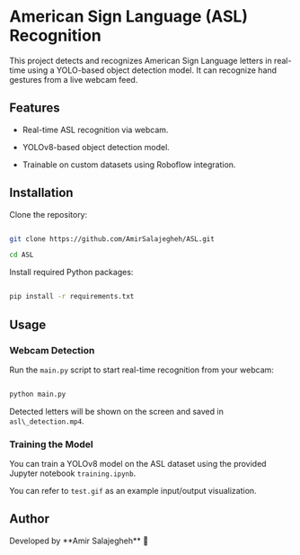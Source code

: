 # American Sign Language (ASL) Recognition



This project detects and recognizes American Sign Language letters in real-time using a YOLO-based object detection model. It can recognize hand gestures from a live webcam feed.



## Features



* Real-time ASL recognition via webcam.

* YOLOv8-based object detection model.

* Trainable on custom datasets using Roboflow integration.



## Installation



Clone the repository:



```bash

git clone https://github.com/AmirSalajegheh/ASL.git

cd ASL

```



Install required Python packages:



```bash

pip install -r requirements.txt

```



## Usage



### Webcam Detection



Run the `main.py` script to start real-time recognition from your webcam:



```bash

python main.py

```



Detected letters will be shown on the screen and saved in `asl\_detection.mp4`.



### Training the Model



You can train a YOLOv8 model on the ASL dataset using the provided Jupyter notebook `training.ipynb`.

You can refer to `test.gif` as an example input/output visualization.



## Author



Developed by \*\*Amir Salajegheh\*\* 🚀

